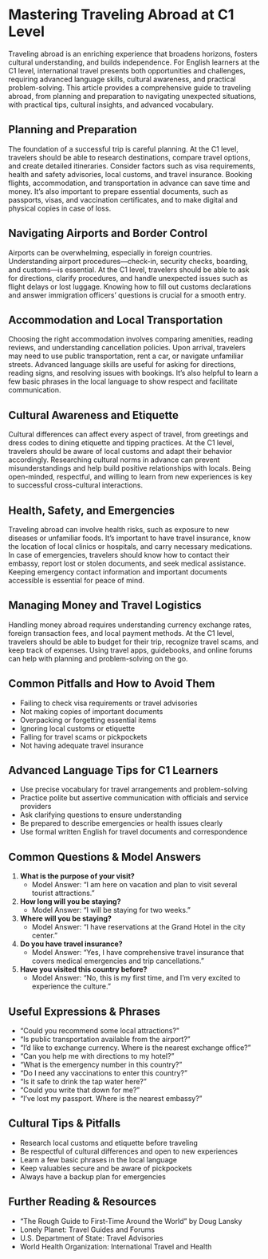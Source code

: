 # Mastering Traveling Abroad at C1 Level

Traveling abroad is an enriching experience that broadens horizons, fosters cultural understanding, and builds independence. For English learners at the C1 level, international travel presents both opportunities and challenges, requiring advanced language skills, cultural awareness, and practical problem-solving. This article provides a comprehensive guide to traveling abroad, from planning and preparation to navigating unexpected situations, with practical tips, cultural insights, and advanced vocabulary.

## Planning and Preparation
The foundation of a successful trip is careful planning. At the C1 level, travelers should be able to research destinations, compare travel options, and create detailed itineraries. Consider factors such as visa requirements, health and safety advisories, local customs, and travel insurance. Booking flights, accommodation, and transportation in advance can save time and money. It’s also important to prepare essential documents, such as passports, visas, and vaccination certificates, and to make digital and physical copies in case of loss.

## Navigating Airports and Border Control
Airports can be overwhelming, especially in foreign countries. Understanding airport procedures—check-in, security checks, boarding, and customs—is essential. At the C1 level, travelers should be able to ask for directions, clarify procedures, and handle unexpected issues such as flight delays or lost luggage. Knowing how to fill out customs declarations and answer immigration officers’ questions is crucial for a smooth entry.

## Accommodation and Local Transportation
Choosing the right accommodation involves comparing amenities, reading reviews, and understanding cancellation policies. Upon arrival, travelers may need to use public transportation, rent a car, or navigate unfamiliar streets. Advanced language skills are useful for asking for directions, reading signs, and resolving issues with bookings. It’s also helpful to learn a few basic phrases in the local language to show respect and facilitate communication.

## Cultural Awareness and Etiquette
Cultural differences can affect every aspect of travel, from greetings and dress codes to dining etiquette and tipping practices. At the C1 level, travelers should be aware of local customs and adapt their behavior accordingly. Researching cultural norms in advance can prevent misunderstandings and help build positive relationships with locals. Being open-minded, respectful, and willing to learn from new experiences is key to successful cross-cultural interactions.

## Health, Safety, and Emergencies
Traveling abroad can involve health risks, such as exposure to new diseases or unfamiliar foods. It’s important to have travel insurance, know the location of local clinics or hospitals, and carry necessary medications. In case of emergencies, travelers should know how to contact their embassy, report lost or stolen documents, and seek medical assistance. Keeping emergency contact information and important documents accessible is essential for peace of mind.

## Managing Money and Travel Logistics
Handling money abroad requires understanding currency exchange rates, foreign transaction fees, and local payment methods. At the C1 level, travelers should be able to budget for their trip, recognize travel scams, and keep track of expenses. Using travel apps, guidebooks, and online forums can help with planning and problem-solving on the go.

## Common Pitfalls and How to Avoid Them
- Failing to check visa requirements or travel advisories
- Not making copies of important documents
- Overpacking or forgetting essential items
- Ignoring local customs or etiquette
- Falling for travel scams or pickpockets
- Not having adequate travel insurance

## Advanced Language Tips for C1 Learners
- Use precise vocabulary for travel arrangements and problem-solving
- Practice polite but assertive communication with officials and service providers
- Ask clarifying questions to ensure understanding
- Be prepared to describe emergencies or health issues clearly
- Use formal written English for travel documents and correspondence

## Common Questions & Model Answers
1. **What is the purpose of your visit?**
   - Model Answer: “I am here on vacation and plan to visit several tourist attractions.”
2. **How long will you be staying?**
   - Model Answer: “I will be staying for two weeks.”
3. **Where will you be staying?**
   - Model Answer: “I have reservations at the Grand Hotel in the city center.”
4. **Do you have travel insurance?**
   - Model Answer: “Yes, I have comprehensive travel insurance that covers medical emergencies and trip cancellations.”
5. **Have you visited this country before?**
   - Model Answer: “No, this is my first time, and I’m very excited to experience the culture.”

## Useful Expressions & Phrases
- “Could you recommend some local attractions?”
- “Is public transportation available from the airport?”
- “I’d like to exchange currency. Where is the nearest exchange office?”
- “Can you help me with directions to my hotel?”
- “What is the emergency number in this country?”
- “Do I need any vaccinations to enter this country?”
- “Is it safe to drink the tap water here?”
- “Could you write that down for me?”
- “I’ve lost my passport. Where is the nearest embassy?”

## Cultural Tips & Pitfalls
- Research local customs and etiquette before traveling
- Be respectful of cultural differences and open to new experiences
- Learn a few basic phrases in the local language
- Keep valuables secure and be aware of pickpockets
- Always have a backup plan for emergencies

## Further Reading & Resources
- “The Rough Guide to First-Time Around the World” by Doug Lansky
- Lonely Planet: Travel Guides and Forums
- U.S. Department of State: Travel Advisories
- World Health Organization: International Travel and Health
